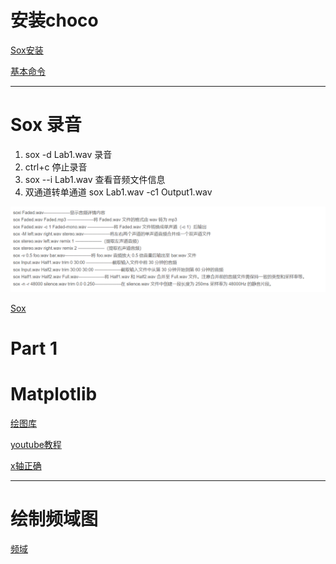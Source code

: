 # 安装choco

[Sox安装](https://blog.csdn.net/PeeNut/article/details/81176000)

[基本命令](https://blog.csdn.net/qq_39516859/article/details/87980189)

---

# Sox 录音

1. sox -d Lab1.wav 	录音
2. ctrl+c 停止录音
3. sox --i Lab1.wav 查看音频文件信息
3. 双通道转单通道 sox Lab1.wav -c1 Output1.wav

![image-20221004210827899](image-20221004210827899.png)

[Sox ](https://www.youtube.com/watch?v=ozpVfHKmC3Y)

# Part 1

# Matplotlib

[绘图库](https://www.runoob.com/matplotlib/matplotlib-label.html)

[youtube教程](https://www.youtube.com/results?search_query=python+Plot+1%3A+normalised+amplitudes+vs+time+using+a+linear+axis+in+the+time+domain)

[x轴正确](https://blog.csdn.net/qq_36853469/article/details/87942244)

---

# 绘制频域图

[频域](https://pythontechworld.com/article/detail/eoLdts6qrpof)